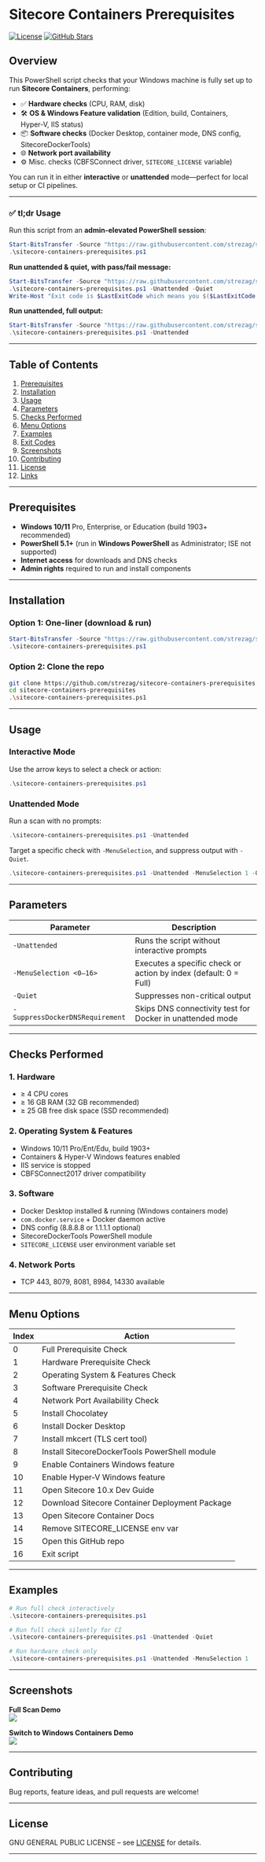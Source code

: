 # Sitecore Containers Prerequisites

[![License](https://img.shields.io/badge/license-MIT-blue.svg)](LICENSE)
[![GitHub Stars](https://img.shields.io/github/stars/strezag/sitecore-containers-prerequisites?style=social)](https://github.com/strezag/sitecore-containers-prerequisites)

## Overview

This PowerShell script checks that your Windows machine is fully set up to run **Sitecore Containers**, performing:

- ✅ **Hardware checks** (CPU, RAM, disk)
- 🛠 **OS & Windows Feature validation** (Edition, build, Containers, Hyper‑V, IIS status)
- 📦 **Software checks** (Docker Desktop, container mode, DNS config, SitecoreDockerTools)
- 🌐 **Network port availability**
- ⚙️ Misc. checks (CBFSConnect driver, `SITECORE_LICENSE` variable)

You can run it in either **interactive** or **unattended** mode—perfect for local setup or CI pipelines.

---

### ✅ tl;dr Usage

Run this script from an **admin-elevated PowerShell session**:

```powershell
Start-BitsTransfer -Source "https://raw.githubusercontent.com/strezag/sitecore-containers-prerequisites/main/sitecore-containers-prerequisites.ps1"
.\sitecore-containers-prerequisites.ps1
```

**Run unattended & quiet, with pass/fail message:**

```powershell
Start-BitsTransfer -Source "https://raw.githubusercontent.com/strezag/sitecore-containers-prerequisites/main/sitecore-containers-prerequisites.ps1"
.\sitecore-containers-prerequisites.ps1 -Unattended -Quiet
Write-Host "Exit code is $LastExitCode which means you $($LastExitCode -eq 0 ? 'passed' : 'failed')"
```

**Run unattended, full output:**

```powershell
Start-BitsTransfer -Source "https://raw.githubusercontent.com/strezag/sitecore-containers-prerequisites/main/sitecore-containers-prerequisites.ps1"
.\sitecore-containers-prerequisites.ps1 -Unattended
```


---

## Table of Contents

1. [Prerequisites](#prerequisites)
2. [Installation](#installation)
3. [Usage](#usage)
4. [Parameters](#parameters)
5. [Checks Performed](#checks-performed)
6. [Menu Options](#menu-options)
7. [Examples](#examples)
8. [Exit Codes](#exit-codes)
9. [Screenshots](#screenshots)
10. [Contributing](#contributing)
11. [License](#license)
12. [Links](#links)

---

## Prerequisites

- **Windows 10/11** Pro, Enterprise, or Education (build 1903+ recommended)
- **PowerShell 5.1+** (run in **Windows PowerShell** as Administrator; ISE not supported)
- **Internet access** for downloads and DNS checks
- **Admin rights** required to run and install components

---

## Installation

### Option 1: One-liner (download & run)

```powershell
Start-BitsTransfer -Source "https://raw.githubusercontent.com/strezag/sitecore-containers-prerequisites/main/sitecore-containers-prerequisites.ps1"
.\sitecore-containers-prerequisites.ps1
```

### Option 2: Clone the repo

```bash
git clone https://github.com/strezag/sitecore-containers-prerequisites.git
cd sitecore-containers-prerequisites
.\sitecore-containers-prerequisites.ps1
```

---

## Usage

### Interactive Mode

Use the arrow keys to select a check or action:

```powershell
.\sitecore-containers-prerequisites.ps1
```

### Unattended Mode

Run a scan with no prompts:

```powershell
.\sitecore-containers-prerequisites.ps1 -Unattended
```

Target a specific check with `-MenuSelection`, and suppress output with `-Quiet`.

```powershell
.\sitecore-containers-prerequisites.ps1 -Unattended -MenuSelection 1 -Quiet
```

---

## Parameters

| Parameter                        | Description                                                        |
|----------------------------------|--------------------------------------------------------------------|
| `-Unattended`                    | Runs the script without interactive prompts                        |
| `-MenuSelection <0–16>`         | Executes a specific check or action by index (default: 0 = Full)   |
| `-Quiet`                         | Suppresses non-critical output                                     |
| `-SuppressDockerDNSRequirement` | Skips DNS connectivity test for Docker in unattended mode          |

---

## Checks Performed

### 1. **Hardware**
- ≥ 4 CPU cores  
- ≥ 16 GB RAM (32 GB recommended)  
- ≥ 25 GB free disk space (SSD recommended)

### 2. **Operating System & Features**
- Windows 10/11 Pro/Ent/Edu, build 1903+
- Containers & Hyper‑V Windows features enabled
- IIS service is stopped
- CBFSConnect2017 driver compatibility

### 3. **Software**
- Docker Desktop installed & running (Windows containers mode)
- `com.docker.service` + Docker daemon active
- DNS config (8.8.8.8 or 1.1.1.1 optional)
- SitecoreDockerTools PowerShell module
- `SITECORE_LICENSE` user environment variable set

### 4. **Network Ports**
- TCP 443, 8079, 8081, 8984, 14330 available

---

## Menu Options

| Index | Action                                                       |
|-------|--------------------------------------------------------------|
| 0     | Full Prerequisite Check                                      |
| 1     | Hardware Prerequisite Check                                  |
| 2     | Operating System & Features Check                            |
| 3     | Software Prerequisite Check                                  |
| 4     | Network Port Availability Check                              |
| 5     | Install Chocolatey                                           |
| 6     | Install Docker Desktop                                       |    
| 7     | Install mkcert (TLS cert tool)                               |
| 8     | Install SitecoreDockerTools PowerShell module                |
| 9     | Enable Containers Windows feature                            |
| 10    | Enable Hyper‑V Windows feature                               |
| 11    | Open Sitecore 10.x Dev Guide                                 |
| 12    | Download Sitecore Container Deployment Package               |
| 13    | Open Sitecore Container Docs                                 |
| 14    | Remove SITECORE_LICENSE env var                              |
| 15    | Open this GitHub repo                                        |
| 16    | Exit script                                                  |

---

## Examples

```powershell
# Run full check interactively
.\sitecore-containers-prerequisites.ps1

# Run full check silently for CI
.\sitecore-containers-prerequisites.ps1 -Unattended -Quiet

# Run hardware check only
.\sitecore-containers-prerequisites.ps1 -Unattended -MenuSelection 1
```

---

## Screenshots

**Full Scan Demo**  
![](./img/full-scan-demo.gif)

**Switch to Windows Containers Demo**  
![](./img/switch-containers-demo.gif)

---

## Contributing

Bug reports, feature ideas, and pull requests are welcome!

---

## License

GNU GENERAL PUBLIC LICENSE – see [LICENSE](LICENSE) for details.

---